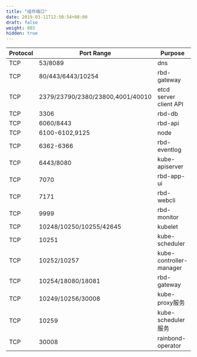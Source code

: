 ```yaml
---
title: "组件端口"
date: 2019-03-11T12:50:54+08:00
draft: false
weight: 803
hidden: true
---
```


|Protocol|Port Range|Purpose|Used By|
|--------|------------|------------|------------|
|TCP|53/8089|dns|Self
|TCP|80/443/6443/10254|rbd-gateway|Self
|TCP|2379/23790/2380/23800,4001/40010|etcd server client API|kube-apiserver, etcd
|TCP|3306|rbd-db|Self
|TCP|6060/8443|rbd-api|Self
|TCP|6100-6102,9125|node|Self
|TCP|6362-6366|rbd-eventlog|Self
|TCP|6443/8080|kube-apiserver|Self
|TCP|7070|rbd-app-ui|Self
|TCP|7171|rbd-webcli|Self
|TCP|9999|rbd-monitor|Self
|TCP|10248/10250/10255/42645|kubelet|Self 
|TCP|10251|kube-scheduler|Self
|TCP|10252/10257|kube-controller-manager|Self
|TCP|10254/18080/18081|rbd-gateway|Self
|TCP|10249/10256/30008|kube-proxy服务||kube-proxy|
|TCP|10259|kube-scheduler服务||kube-scheduler|
|TCP|30008|rainbond-operator|Self




